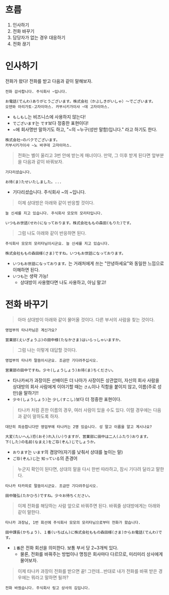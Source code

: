 # 흐름
1. 인사하기
2. 전화 바꾸기
3. 담당자가 없는 경우 대응하기
4. 전화 끊기
# 인사하기
전화가 왔다! 전화를 받고 다음과 같이 말해보자.
```
전화 감사합니다. 주식회사 ~입니다.

お電話(でんわ)ありがとうございます。株式会社（かぶしきがいしゃ）〜でございます。
오덴와 아리가토-고자이마스. 카부시키가이샤 ~데 고자이마스.
```
- `もしもし`는 비즈니스에 사용하지 않는다!
- `でございます`는 `です`보다 정중한 표현이다!
- ~에 회사명만 말하기도 하고, "~의 ~누구(성만 말함)입니다." 라고 하기도 한다.
```
株式会社~のバクでございます。
카부시키가이샤 ~노 바쿠데 고자이마스.
```

> 전화는 벨이 울리고 3번 안에 받는게 매너이다.
> 만약, 그 이후 받게 된다면 앞부분을 다음과 같이 바꿔보자.

```
기다리셨습니다.

お待(ま)たせいたしました。...
```
- 기다리셨습니다. 주식회사 ~의 ~입니다.

> 이제 상대방은 아래와 같이 반응할 것이다.

```
늘 신세를 지고 있습니다. 주식회사 모모의 모리타입니다.

いつもお世話(せわ)になっております。株式会社ももの森田(もりた)です。
```

> 그럼 나도 아래와 같이 반응하면 된다.

```
주식회사 모모의 모리타님이시군요. 늘 신세를 지고 있습니다.

株式会社ももの森田様(さま)ですね。いつもお世話になっております。
```
- `いつもお世話になっております。`는 거래처에게 쓰는 "안녕하세요"와 동일한 느낌으로 이해하면 된다.
- `いつも`는 생략 가능!
	- 상대방이 사용했다면 나도 사용하고, 아님 말고!
# 전화 바꾸기

> 아마 상대방이 아래와 같이 물어올 것이다.
> 다른 부서의 사람을 찾는 것이다.

```
영업부의 타나카님은 계신가요?

営業部(えいぎょうぶ)の田中様(たなかさま)はいらっしゃいますか。
```

> 그럼 나는 이렇게 대답할 것이다.

```
영업부의 타나카 말씀이시군요. 조금만 기다려주십시오.

営業部の田中ですね。少々(しょうしょう)お待(ま)ちください。
```
- 타나카씨가 과장이든 선배이든 더 나아가 사장이든 상관없이, 자신의 회사 사람을 상대방의 회사 사람에게 이야기할 때는 `さん`이나 직함을 붙이지 않고, 이름(주로 성만)을 말하기!!
- `少々(しょうしょう)`는 `少し(すこし)`보다 더 정중한 표현이다.

> 타나카 처럼 흔한 이름의 경우, 여러 사람이 있을 수도 있다.
> 이럴 경우에는 다음과 같이 말하도록 하자.

```
대단히 죄송합니다만 영업부에 타나카는 2명 있습니다. 성 말고 이름을 알고 계시나요?

大変(たいへん)恐(おそ)れ入(い)りますが、営業部に田中は二人(ふたり)おります。
下(した)の名前(なまえ)をご存(ぞん)じでしょうか。
```
- `おります`는 `います`의 겸양어(자기를 낮춰서 상대를 높이는 말)
- `ご存(ぞん)じ`는 `知っている`의 존경어

> 누군지 확인이 된다면, 상대의 말을 다시 한번 따라하고, 잠시 기다려 달라고 말한다.

```
타나카 타카히로 말씀이시군요. 조금만 기다려주십시오.

田中隆弘(たかひろ)ですね。少々お待ちください。
```

> 이제 전화를 해당하는 사람 앞으로 바꿔주면 된다.
> 바꿔줄 상대방에게는 아래와 같이 말한다.

```
타나카 과장님, 1번 회선에 주식회사 모모의 모리타님으로부터 전화가 왔습니다.

田中課長(かちょう)、１番(いちばん)に株式会社ももの森田様(さま)からお電話(でんわ)です。
```
- `１番`은 전화 회선을 의미한다. 보통 부서 당 2~3개씩 있다.
	- 물론, 전화를 바꿔주는 방법이나 명칭은 회사마다 다르므로, 미리미리 상사에게 물어보자.

> 이제 타나카 과장이 전화를 받으면 끝!
> 그런데...반대로 내가 전화를 바꿔 받은 경우에는 뭐라고 말하면 될까?

```
전화 바꿨습니다. 주식회사 링고 상사의 김입니다.


```